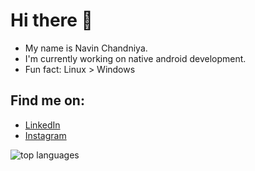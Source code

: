 # Hi there 👋

* My name is Navin Chandniya.
* I'm currently working on native android development.
* Fun fact: Linux > Windows

## Find me on:
* [LinkedIn](https://www.linkedin.com/in/navinchandniya)
* [Instagram](https://www.instagram.com/ultranvn)

![top languages](https://github-readme-stats.vercel.app/api/top-langs/?username=navinc22&layout=compact)
